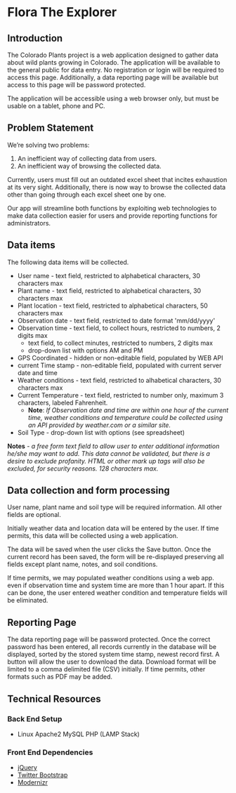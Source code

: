 # Flora The Explorer

Introduction
------------

The Colorado Plants project is a web application designed to gather data about wild plants growing in Colorado. The application will be available to the general public for data entry. No registration or login will be required to access this page. Additionally, a data reporting page will be available but access to this page will be password protected.

The application will be accessible using a web browser only, but must be usable on a tablet, phone and PC.
 
## Problem Statement

We’re solving two problems:

1. An inefficient way of collecting data from users.
2. An inefficient way of browsing the collected data.

Currently, users must fill out an outdated excel sheet that incites exhaustion at its very sight. Additionally, there is now way to browse the collected data other than going through each excel sheet one by one.

Our app will streamline both functions by exploiting web technologies to make data collection easier for users and provide reporting functions for administrators.

Data items
----------

The following data items will be collected.

- User name - text field, restricted to alphabetical characters, 30 characters max
- Plant name - text field, restricted to alphabetical characters, 30 characters max
- Plant location - text field, restricted to alphabetical characters, 50 characters max
- Observation date - text field, restricted to date format 'mm/dd/yyyy'
- Observation time - text field, to collect hours, restricted to numbers, 2 digits max
  - text field, to collect minutes, restricted to numbers,  2 digits max
  - drop-down list with options AM and PM
- GPS Coordinated - hidden or non-editable field, populated by WEB API
- current Time stamp - non-editable field, populated with current server date and time
- Weather conditions - text field, restricted to alhabetical characters, 30 characters max
- Current Temperature	- text field, restricted to number only, maximum 3 characters, labeled Fahrenheit.
  - **Note**: *If Observation date and time are within one hour of the current time, weather conditions and temperature could be collected using an API provided by weather.com or a similar site.*
- Soil Type - drop-down list with options (see spreadsheet)

**Notes** - *a free form text field to allow user to enter additional information he/she may want to add. This data cannot be validated, but there is a desire to exclude profanity. HTML or other mark up tags will also be excluded, for security reasons. 128 characters max.*

Data collection and form processing
-----------------------------------

User name, plant name and soil type will be required information. All other fields are optional.

Initially weather data and location data will be entered by the user. If time permits, this data will be collected using a web application.

The data will be saved when the user clicks the Save button. Once the current record has been saved, the form will be re-displayed preserving all fields except plant name, notes, and soil conditions.

If time permits, we may populated weather conditions using a web app. even if observation time and system time are more than 1 hour apart. If this can be done, the user entered weather condition and temperature fields will be eliminated. 

Reporting Page
--------------

The data reporting page will be password protected. Once the correct password has been entered, all records currently in the database will be displayed, sorted by the stored system time stamp, newest record first. A button will allow the user to download the data. Download format will be limited to a comma delimited file (CSV) initially. If time permits, other formats such as PDF may be added.

## Technical Resources

### Back End Setup

- Linux Apache2 MySQL PHP (LAMP Stack)

### Front End Dependencies

- [jQuery](https://code.jquery.com/)
- [Twitter Bootstrap](http://getbootstrap.com)
- [Modernizr](http://modernizr.com/)

